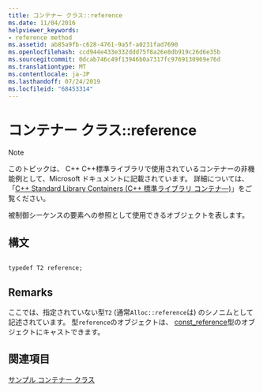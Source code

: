```yaml
---
title: コンテナー クラス::reference
ms.date: 11/04/2016
helpviewer_keywords:
- reference method
ms.assetid: ab85a9fb-c628-4761-9a5f-a0231fad7690
ms.openlocfilehash: ccd944e433e332ddd75f8a26e8db919c26d6e35b
ms.sourcegitcommit: 0dcab746c49f13946b0a7317fc9769130969e76d
ms.translationtype: MT
ms.contentlocale: ja-JP
ms.lasthandoff: 07/24/2019
ms.locfileid: "68453314"
---
```

# <a name="container-classreference"></a>コンテナー クラス::reference

> [!NOTE]
> このトピックは、 C++ C++標準ライブラリで使用されているコンテナーの非機能例として、Microsoft ドキュメントに記載されています。 詳細については、「[C++ Standard Library Containers (C++ 標準ライブラリ コンテナ―)](../standard-library/stl-containers.md)」をご覧ください。

被制御シーケンスの要素への参照として使用できるオブジェクトを表します。

## <a name="syntax"></a>構文

```

typedef T2 reference;
```

## <a name="remarks"></a>Remarks

ここでは、指定されていない型`T2` (通常`Alloc::reference`は) のシノニムとして記述されています。 型`reference`のオブジェクトは、 [const_reference](../standard-library/container-class-const-reference.md)型のオブジェクトにキャストできます。

## <a name="see-also"></a>関連項目

[サンプル コンテナー クラス](../standard-library/sample-container-class.md)
